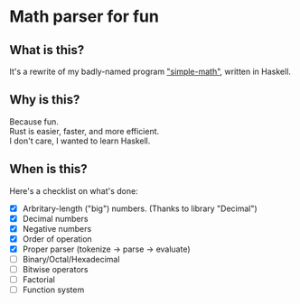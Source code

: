 # Math parser for fun

## What is this?

It's a rewrite of my badly-named program ["simple-math"](https://github.com/jD91mZM2/simple-math), written in Haskell.

## Why is this?

Because fun.  
Rust is easier, faster, and more efficient.  
I don't care, I wanted to learn Haskell.

## When is this?

Here's a checklist on what's done:

 - [x] Arbritary-length ("big") numbers. (Thanks to library "Decimal")
 - [x] Decimal numbers
 - [x] Negative numbers
 - [x] Order of operation
 - [x] Proper parser (tokenize -> parse -> evaluate)
 - [ ] Binary/Octal/Hexadecimal
 - [ ] Bitwise operators
 - [ ] Factorial
 - [ ] Function system
